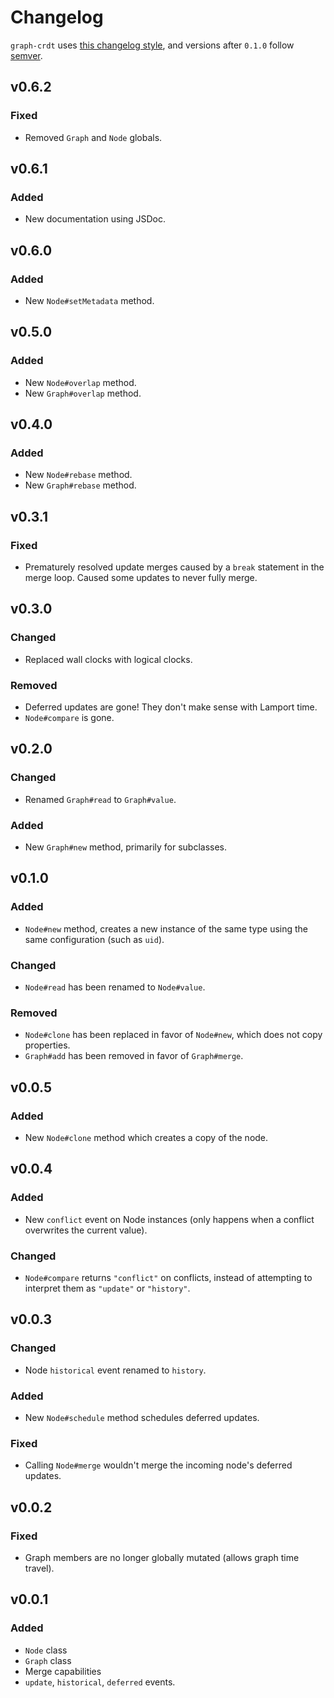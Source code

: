 # Changelog

`graph-crdt` uses [this changelog style](http://keepachangelog.com/en/0.3.0/), and versions after `0.1.0` follow [semver](http://semver.org/).

## v0.6.2
### Fixed
- Removed `Graph` and `Node` globals.

## v0.6.1
### Added
- New documentation using JSDoc.

## v0.6.0
### Added
- New `Node#setMetadata` method.

## v0.5.0
### Added
- New `Node#overlap` method.
- New `Graph#overlap` method.

## v0.4.0
### Added
- New `Node#rebase` method.
- New `Graph#rebase` method.

## v0.3.1
### Fixed
- Prematurely resolved update merges caused by a `break` statement in the merge loop. Caused some updates to never fully merge.

## v0.3.0
### Changed
- Replaced wall clocks with logical clocks.

### Removed
- Deferred updates are gone! They don't make sense with Lamport time.
- `Node#compare` is gone.

## v0.2.0
### Changed
- Renamed `Graph#read` to `Graph#value`.

### Added
- New `Graph#new` method, primarily for subclasses.

## v0.1.0
### Added
- `Node#new` method, creates a new instance of the same type using the same configuration (such as `uid`).

### Changed
- `Node#read` has been renamed to `Node#value`.

### Removed
- `Node#clone` has been replaced in favor of `Node#new`, which does not copy properties.
- `Graph#add` has been removed in favor of `Graph#merge`.

## v0.0.5
### Added
- New `Node#clone` method which creates a copy of the node.

## v0.0.4
### Added
- New `conflict` event on Node instances (only happens when a conflict overwrites the current value).

### Changed
- `Node#compare` returns `"conflict"` on conflicts, instead of attempting to interpret them as `"update"` or `"history"`.

## v0.0.3
### Changed
- Node `historical` event renamed to `history`.

### Added
- New `Node#schedule` method schedules deferred updates.

### Fixed
- Calling `Node#merge` wouldn't merge the incoming node's deferred updates.

## v0.0.2
### Fixed
- Graph members are no longer globally mutated (allows graph time travel).

## v0.0.1
### Added
- `Node` class
- `Graph` class
- Merge capabilities
- `update`, `historical`, `deferred` events.
